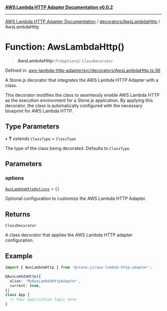 [**AWS Lambda HTTP Adapter Documentation v0.0.2**](../../../README.md)

***

[AWS Lambda HTTP Adapter Documentation](../../../modules.md) / [decorators/AwsLambdaHttp](../README.md) / AwsLambdaHttp

# Function: AwsLambdaHttp()

> **AwsLambdaHttp**\<`T`\>(`options`): `ClassDecorator`

Defined in: [aws-lambda-http-adapter/src/decorators/AwsLambdaHttp.ts:36](https://github.com/stonemjs/aws-lambda-http-adapter/blob/2fb8e4d048853c60484edbc94c3249aefb421def/src/decorators/AwsLambdaHttp.ts#L36)

A Stone.js decorator that integrates the AWS Lambda HTTP Adapter with a class.

This decorator modifies the class to seamlessly enable AWS Lambda HTTP as the
execution environment for a Stone.js application. By applying this decorator,
the class is automatically configured with the necessary blueprint for AWS Lambda HTTP.

## Type Parameters

• **T** *extends* `ClassType` = `ClassType`

The type of the class being decorated. Defaults to `ClassType`.

## Parameters

### options

[`AwsLambdaHttpOptions`](../interfaces/AwsLambdaHttpOptions.md) = `{}`

Optional configuration to customize the AWS Lambda HTTP Adapter.

## Returns

`ClassDecorator`

A class decorator that applies the AWS Lambda HTTP adapter configuration.

## Example

```typescript
import { AwsLambdaHttp } from '@stone-js/aws-lambda-http-adapter';

@AwsLambdaHttp({
  alias: 'MyAwsLambdaHttpAdapter',
  current: true,
})
class App {
  // Your application logic here
}
```
